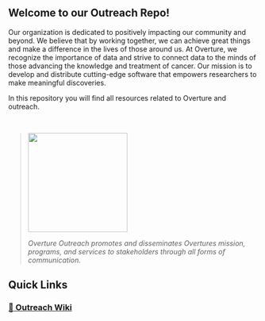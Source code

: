 ## Welcome to our Outreach Repo!

Our organization is dedicated to positively impacting our community and beyond. We believe that by working together, we can achieve great things and make a difference in the lives of those around us. At Overture, we recognize the importance of data and strive to connect data to the minds of those advancing the knowledge and treatment of cancer. Our mission is to develop and distribute cutting-edge software that empowers researchers to make meaningful discoveries.

In this repository you will find all resources related to Overture and outreach.

</br>

> 
> <div align="left">
> <img src='https://user-images.githubusercontent.com/59712867/211955307-9d8ca50d-6b02-49c5-a775-9dd8b9793b0b.png' href="https://github.com/MitchellShiell/Outreach/wiki" width='200' hspace="0">
> </div>
> 
> *Overture Outreach promotes and disseminates Overtures mission, programs, and services to stakeholders through all forms of communication.*
> 
>


## Quick Links

### [:book: Outreach Wiki](https://github.com/MitchellShiell/Outreach/wiki)

